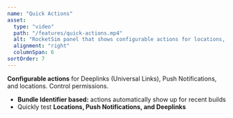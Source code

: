```yaml
---
name: "Quick Actions"
asset:
  type: "video"
  path: "/features/quick-actions.mp4"
  alt: "RocketSim panel that shows configurable actions for locations, push notifications and deeplinks."
  alignment: "right"
  columnSpan: 6
sortOrder: 7
---
```


**Configurable actions** for Deeplinks (Universal Links), Push Notifications, and locations. Control permissions.

- **Bundle Identifier based:** actions automatically show up for recent builds
- Quickly test **Locations, Push Notifications, and Deeplinks**
